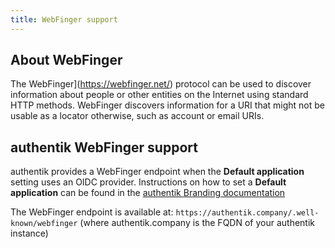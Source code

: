 ```yaml
---
title: WebFinger support
---
```


## About WebFinger

The WebFinger](https://webfinger.net/) protocol can be used to discover information about people or other entities on the Internet using standard HTTP methods. WebFinger discovers information for a URI that might not be usable as a locator otherwise, such as account or email URIs.

## authentik WebFinger support

authentik provides a WebFinger endpoint when the **Default application** setting uses an OIDC provider. Instructions on how to set a **Default application** can be found in the [authentik Branding documentation](../../../sys-mgmt/brands.md#external-user-settings)

The WebFinger endpoint is available at: `https://authentik.company/.well-known/webfinger` (where authentik.company is the FQDN of your authentik instance)
